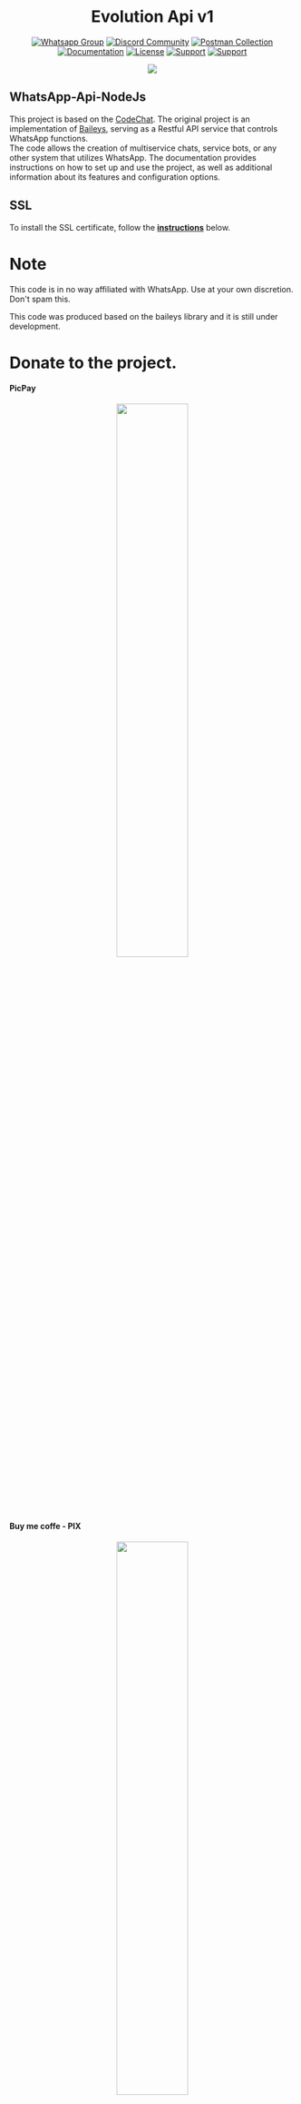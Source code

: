<h1 align="center">Evolution Api v1</h1>

<div align="center">

[![Whatsapp Group](https://img.shields.io/badge/Group-WhatsApp-%2322BC18)](https://evolution-api.com/whatsapp)
[![Discord Community](https://img.shields.io/badge/Discord-Community-blue)](https://evolution-api.com/discord)
[![Postman Collection](https://img.shields.io/badge/Postman-Collection-orange)](https://evolution-api.com/postman) 
[![Documentation](https://img.shields.io/badge/Documentation-Official-green)](https://doc.evolution-api.com)
[![License](https://img.shields.io/badge/license-GPL--3.0-orange)](./LICENSE)
[![Support](https://img.shields.io/badge/Donation-picpay-green)](https://app.picpay.com/user/davidsongomes1998)
[![Support](https://img.shields.io/badge/Buy%20me-coffe-orange)](https://bmc.link/evolutionapi)

</div>
  
<div align="center"><img src="./public/images/cover.png"></div>

## WhatsApp-Api-NodeJs

This project is based on the [CodeChat](https://github.com/code-chat-br/whatsapp-api). The original project is an implementation of [Baileys](https://github.com/WhiskeySockets/Baileys), serving as a Restful API service that controls WhatsApp functions.</br> 
The code allows the creation of multiservice chats, service bots, or any other system that utilizes WhatsApp. The documentation provides instructions on how to set up and use the project, as well as additional information about its features and configuration options.

## SSL

To install the SSL certificate, follow the **[instructions](https://certbot.eff.org/instructions?ws=other&os=ubuntufocal)** below.

# Note

This code is in no way affiliated with WhatsApp. Use at your own discretion. Don't spam this.

This code was produced based on the baileys library and it is still under development.

# Donate to the project.

#### PicPay

<div align="center">
  <a href="https://app.picpay.com/user/davidsongomes1998" target="_blank" rel="noopener noreferrer">
    <img src="./public/images/picpay-qr.jpeg" style="width: 50% !important;">
  </a>
</div>

#### Buy me coffe - PIX

<div align="center">
  <a href="https://bmc.link/evolutionapi" target="_blank" rel="noopener noreferrer">
    <img src="./public/images/qrcode-pix.png" style="width: 50% !important;">
  </a>
  <p><b>CHAVE PIX (Telefone):</b> (74)99987-9409</p>
</div>

</br>
